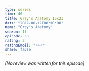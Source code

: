 ```yaml
---
type: series
time: 40
title: Grey's Anatomy 15x23
date: "2022-08-12T00:00:00"
name: "Grey's Anatomy"
season: 15
episode: 23
rating: 3
ratingEmoji: "⭐️⭐️⭐️"
share: false
---
```


*[No review was written for this episode]*